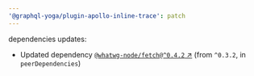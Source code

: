 ```yaml
---
'@graphql-yoga/plugin-apollo-inline-trace': patch
---
```


dependencies updates:

- Updated dependency [`@whatwg-node/fetch@^0.4.2` ↗︎](https://www.npmjs.com/package/@whatwg-node/fetch/v/null) (from `^0.3.2`, in `peerDependencies`)
